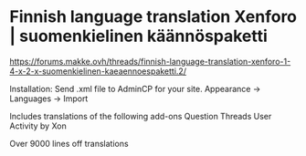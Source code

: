 # Finnish language translation Xenforo | suomenkielinen käännöspaketti
https://forums.makke.ovh/threads/finnish-language-translation-xenforo-1-4-x-2-x-suomenkielinen-kaeaennoespaketti.2/

Installation:
Send .xml file to AdminCP for your site. Appearance -> Languages -> Import

Includes translations of the following add-ons
Question Threads
User Activity by Xon

Over 9000 lines off translations
